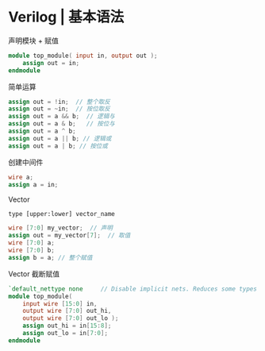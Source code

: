# Verilog | 基本语法

声明模块 + 赋值
```verilog
module top_module( input in, output out );
    assign out = in;
endmodule
```

简单运算

```verilog
assign out = !in;  // 整个取反
assign out = ~in;  // 按位取反
assign out = a && b;  // 逻辑与
assign out = a & b;   // 按位与
assign out = a ^ b;
assign out = a || b; // 逻辑或
assign out = a | b; // 按位或
```

创建中间件

```verilog
wire a;
assign a = in;
```

Vector

`type [upper:lower] vector_name`

```verilog
wire [7:0] my_vector;  // 声明
assign out = my_vector[7];  // 取值
wire [7:0] a;
wire [7:0] b;
assign b = a; // 整个赋值
```

Vector 截断赋值

```verilog
`default_nettype none     // Disable implicit nets. Reduces some types of bugs.
module top_module( 
    input wire [15:0] in,
    output wire [7:0] out_hi,
    output wire [7:0] out_lo );
    assign out_hi = in[15:8];
    assign out_lo = in[7:0];
endmodule
```

